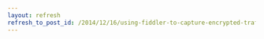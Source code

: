 ```yaml
---
layout: refresh
refresh_to_post_id: /2014/12/16/using-fiddler-to-capture-encrypted-traffic-https
---
```

